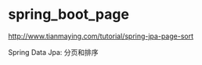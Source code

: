 # spring_boot_page
http://www.tianmaying.com/tutorial/spring-jpa-page-sort

Spring Data Jpa: 分页和排序 
